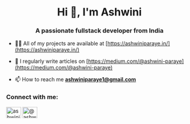 <h1 align="center">Hi 👋, I'm Ashwini</h1>
<h3 align="center">A passionate fullstack developer from India</h3>

- 👨‍💻 All of my projects are available at [https://ashwiniparaye.in/](https://ashwiniparaye.in/)

- 📝 I regularly write articles on [https://medium.com/@ashwini-paraye](https://medium.com/@ashwini-paraye)

- 📫 How to reach me **ashwiniparaye1@gmail.com**


<h3 align="left">Connect with me:</h3>
<p align="left">
<a href="https://linkedin.com/in/ashwini-paraye" target="blank"><img align="center" src="https://raw.githubusercontent.com/rahuldkjain/github-profile-readme-generator/master/src/images/icons/Social/linked-in-alt.svg" alt="ashwini-paraye" height="30" width="40" /></a>
<a href="https://medium.com/@ashwini-paraye" target="blank"><img align="center" src="https://raw.githubusercontent.com/rahuldkjain/github-profile-readme-generator/master/src/images/icons/Social/medium.svg" alt="@ashwini-paraye" height="30" width="40" /></a>
</p>
